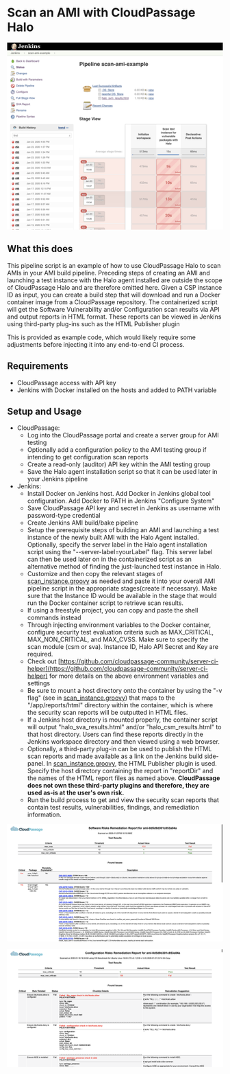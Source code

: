 # Scan an AMI with CloudPassage Halo

![Jenkins pipeline AMI scan](./images/scan_instance_1.png)

## What this does

This pipeline script is an example of how to use CloudPassage Halo to scan AMIs
in your AMI build pipeline. Preceding steps of creating an AMI and launching a 
test instance with the Halo agent installed are outside the scope of CloudPassage
Halo and are therefore omitted here. Given a CSP instance ID as input, you can
create a build step that will download and run a Docker container image from a CloudPassage repository.
The containerized script will get the Software Vulnerability and/or Configuration
scan results via API and output reports in HTML format. These reports can be viewed
in Jenkins using third-party plug-ins such as the HTML Publisher plugin

This is provided as example code, which would likely require some adjustments
before injecting it into any end-to-end CI process.

## Requirements
* CloudPassage access with API key
* Jenkins with Docker installed on the hosts and added to PATH variable

## Setup and Usage

* CloudPassage:
  * Log into the CloudPassage portal and create a server group for AMI testing
  * Optionally add a configuration policy to the AMI testing group if intending to get
  configuration scan reports
  * Create a read-only (auditor) API key within the AMI testing group
  * Save the Halo agent installation script so that it can be used later in your Jenkins pipeline
* Jenkins:
  * Install Docker on Jenkins host. Add Docker in Jenkins global tool configuration. 
  Add Docker to PATH in Jenkins "Configure System"
  * Save CloudPassage API key and secret in Jenkins as username with password-type credential
  * Create Jenkins AMI build/bake pipeline
  * Setup the prerequisite steps of building an AMI and launching a test instance of the
  newly built AMI with the Halo Agent installed. Optionally, specify the server label in the 
  Halo agent installation script using the "--server-label=yourLabel" flag. This server
  label can then be used later on in the containerized script as an alternative method of
  finding the just-launched test instance in Halo.
  * Customize and then copy the relevant stages of [scan_instance.groovy](./scripts/scan_instance.groovy)
  as needed and paste it into your overall AMI pipeline script in the appropriate stages(create if necessary).
  Make sure that the Instance ID would be available in the stage that would run the Docker
  container script to retrieve scan results.
  * If using a freestyle project, you can copy and paste the shell commands instead
  * Through injecting environment variables to the Docker container, configure security test
  evaluation criteria such as MAX_CRITICAL, MAX_NON_CRITICAL, and MAX_CVSS. Make sure to
  specify the scan module (csm or sva). Instance ID, Halo API Secret and Key are required.
  * Check out [https://github.com/cloudpassage-community/server-ci-helper](https://github.com/cloudpassage-community/server-ci-helper)
  for more details on the above environment variables and settings
  * Be sure to mount a host directory onto the container by using the "-v flag" (see in [scan_instance.groovy](./scripts/scan_instance.groovy))
    that maps to the "/app/reports/html" directory within the container, which is where the
    security scan reports will be outputted in HTML files.
  * If a Jenkins host directory is mounted properly, the container script will output
  "halo_sva_results.html" and/or "halo_csm_results.html" to that host directory. Users
  can find these reports directly in the Jenkins workspace directory and then viewed using
  a web browser.
  * Optionally, a third-party plug-in can be used to publish the HTML scan reports and 
  made available as a link on the Jenkins build side-panel. In [scan_instance.groovy](./scripts/scan_instance.groovy),
  the HTML Publisher plugin is used. Specify the host directory containing the report in
  "reportDir" and the names of the HTML report files as named above. **CloudPassage does not
  own these third-party plugins and therefore, they are used as-is at the user's own risk.**
  * Run the build process to get and view the security scan reports that contain test
  results, vulnerabilities, findings, and remediation information.


![Jenkins pipeline scan results](./images/halo_sva_results.png)


![Jenkins pipeline scan results](./images/halo_csm_results.png)

